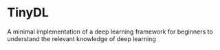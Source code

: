 # TinyDL
A minimal implementation of a deep learning framework for beginners to understand the relevant knowledge of deep learning

